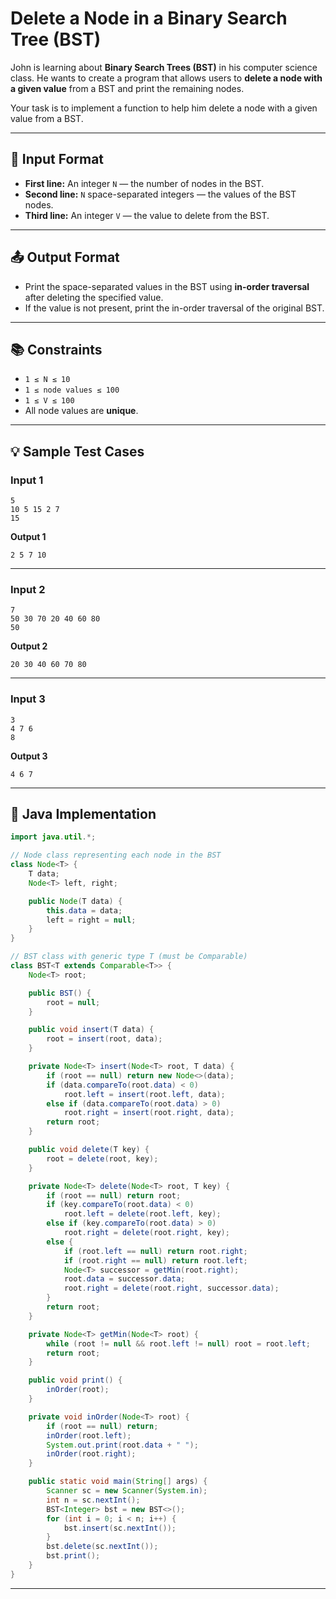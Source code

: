 # Delete a Node in a Binary Search Tree (BST)

John is learning about **Binary Search Trees (BST)** in his computer science class. He wants to create a program that allows users to **delete a node with a given value** from a BST and print the remaining nodes.

Your task is to implement a function to help him delete a node with a given value from a BST.

---

## 📝 Input Format

- **First line:** An integer `N` — the number of nodes in the BST.
- **Second line:** `N` space-separated integers — the values of the BST nodes.
- **Third line:** An integer `V` — the value to delete from the BST.

---

## 📤 Output Format

- Print the space-separated values in the BST using **in-order traversal** after deleting the specified value.
- If the value is not present, print the in-order traversal of the original BST.

---

## 📚 Constraints

- `1 ≤ N ≤ 10`
- `1 ≤ node values ≤ 100`
- `1 ≤ V ≤ 100`
- All node values are **unique**.

---

## 💡 Sample Test Cases

### Input 1
```
5
10 5 15 2 7
15
```
**Output 1**
```
2 5 7 10 
```

---

### Input 2
```
7
50 30 70 20 40 60 80
50
```
**Output 2**
```
20 30 40 60 70 80 
```

---

### Input 3
```
3
4 7 6
8
```
**Output 3**
```
4 6 7 
```

---

## 🚀 Java Implementation

```java
import java.util.*;

// Node class representing each node in the BST
class Node<T> {
    T data;
    Node<T> left, right;

    public Node(T data) {
        this.data = data;
        left = right = null;
    }
}

// BST class with generic type T (must be Comparable)
class BST<T extends Comparable<T>> {
    Node<T> root;

    public BST() {
        root = null;
    }

    public void insert(T data) {
        root = insert(root, data);
    }

    private Node<T> insert(Node<T> root, T data) {
        if (root == null) return new Node<>(data);
        if (data.compareTo(root.data) < 0)
            root.left = insert(root.left, data);
        else if (data.compareTo(root.data) > 0)
            root.right = insert(root.right, data);
        return root;
    }

    public void delete(T key) {
        root = delete(root, key);
    }

    private Node<T> delete(Node<T> root, T key) {
        if (root == null) return root;
        if (key.compareTo(root.data) < 0)
            root.left = delete(root.left, key);
        else if (key.compareTo(root.data) > 0)
            root.right = delete(root.right, key);
        else {
            if (root.left == null) return root.right;
            if (root.right == null) return root.left;
            Node<T> successor = getMin(root.right);
            root.data = successor.data;
            root.right = delete(root.right, successor.data);
        }
        return root;
    }

    private Node<T> getMin(Node<T> root) {
        while (root != null && root.left != null) root = root.left;
        return root;
    }

    public void print() {
        inOrder(root);
    }

    private void inOrder(Node<T> root) {
        if (root == null) return;
        inOrder(root.left);
        System.out.print(root.data + " ");
        inOrder(root.right);
    }

    public static void main(String[] args) {
        Scanner sc = new Scanner(System.in);
        int n = sc.nextInt();
        BST<Integer> bst = new BST<>();
        for (int i = 0; i < n; i++) {
            bst.insert(sc.nextInt());
        }
        bst.delete(sc.nextInt());
        bst.print();
    }
}
```

---
